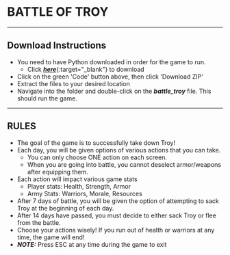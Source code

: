 # BATTLE OF TROY

---
## Download Instructions
* You need to have Python downloaded in order for the game to run. 
  * Click [***here***](https://www.python.org/downloads/){:target="_blank"} to download
* Click on the green 'Code' button above, then click 'Download ZIP'
* Extract the files to your desired location
* Navigate into the folder and double-click on the ***battle_troy*** file. This should run the game.

---

## RULES
* The goal of the game is to successfully take down Troy!
* Each day, you will be given options of various actions that you can take.
  * You can only choose ONE action on each screen.
  * When you are going into battle, you cannot deselect armor/weapons after equipping them.
* Each action will impact various game stats
  * Player stats: Health, Strength, Armor
  * Army Stats: Warriors, Morale, Resources
* After 7 days of battle, you will be given the option of attempting to sack Troy at the beginning of each day.
* After 14 days have passed, you must decide to either sack Troy or flee from the battle.
* Choose your actions wisely! If you run out of health or warriors at any time, the game will end!
* ***NOTE:*** Press ESC at any time during the game to exit